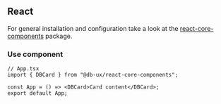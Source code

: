 ## React

For general installation and configuration take a look at the [react-core-components](https://www.npmjs.com/package/@db-ux/react-core-components) package.

### Use component

```tsx App.tsx
// App.tsx
import { DBCard } from "@db-ux/react-core-components";

const App = () => <DBCard>Card content</DBCard>;
export default App;
```
